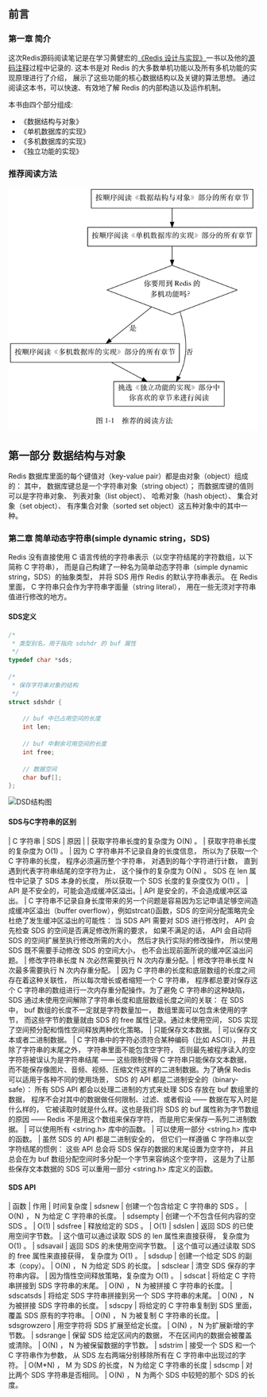 ## 前言

### 第一章 简介
这次Redis源码阅读笔记是在学习黄健宏的[《Redis 设计与实现》](http://redisbook.com)一书以及他的[源码注释](https://github.com/huangz1990/redis-3.0-annotated)过程中记录的.
这本书是对 Redis 的大多数单机功能以及所有多机功能的实现原理进行了介绍， 展示了这些功能的核心数据结构以及关键的算法思想。
通过阅读这本书，可以快速、有效地了解 Redis 的内部构造以及运作机制。

本书由四个部分组成:
 - 《数据结构与对象》
 - 《单机数据库的实现》
 - 《多机数据库的实现》
 - 《独立功能的实现》

### 推荐阅读方法
![推荐阅读方法](https://github.com/lyk2655/lyk2655.github.io/raw/master/Redis/img/Redis_1.1.png)


##  第一部分 数据结构与对象
Redis 数据库里面的每个键值对（key-value pair）都是由对象（object）组成的：
其中， 数据库键总是一个字符串对象（string object）；
而数据库键的值则可以是字符串对象、 列表对象（list object）、 哈希对象（hash object）、 集合对象（set object）、 有序集合对象（sorted set object）这五种对象中的其中一种。

### 第二章 简单动态字符串(simple dynamic string，SDS)
Redis 没有直接使用 C 语言传统的字符串表示（以空字符结尾的字符数组，以下简称 C 字符串）， 而是自己构建了一种名为简单动态字符串（simple dynamic string，SDS）的抽象类型， 并将 SDS 用作 Redis 的默认字符串表示。
在 Redis 里面， C 字符串只会作为字符串字面量（string literal）， 用在一些无须对字符串值进行修改的地方。

#### SDS定义
```C
/*
 * 类型别名，用于指向 sdshdr 的 buf 属性
 */
typedef char *sds;

/*
 * 保存字符串对象的结构
 */
struct sdshdr {
    
    // buf 中已占用空间的长度
    int len;

    // buf 中剩余可用空间的长度
    int free;

    // 数据空间
    char buf[];
};
````
![DSD结构图](https://github.com/lyk2655/lyk2655.github.io/raw/master/Redis/img/Redis_2.1.png)

#### SDS与C字符串的区别

| C 字符串	|  SDS |  原因 | 
| 获取字符串长度的复杂度为 O(N) 。	| 获取字符串长度的复杂度为 O(1) 。 |  因为 C 字符串并不记录自身的长度信息， 所以为了获取一个 C 字符串的长度， 程序必须遍历整个字符串， 对遇到的每个字符进行计数， 直到遇到代表字符串结尾的空字符为止， 这个操作的复杂度为 O(N) 。 SDS 在 len 属性中记录了 SDS 本身的长度， 所以获取一个 SDS 长度的复杂度仅为 O(1) 。
| API 是不安全的，可能会造成缓冲区溢出。| 	API 是安全的，不会造成缓冲区溢出。 |  C 字符串不记录自身长度带来的另一个问题是容易因为忘记申请足够空间造成缓冲区溢出（buffer overflow），例如strcat()函数，SDS 的空间分配策略完全杜绝了发生缓冲区溢出的可能性： 当 SDS API 需要对 SDS 进行修改时， API 会先检查 SDS 的空间是否满足修改所需的要求， 如果不满足的话， API 会自动将 SDS 的空间扩展至执行修改所需的大小， 然后才执行实际的修改操作， 所以使用 SDS 既不需要手动修改 SDS 的空间大小， 也不会出现前面所说的缓冲区溢出问题。
| 修改字符串长度 N 次必然需要执行 N 次内存重分配。| 	修改字符串长度 N 次最多需要执行 N 次内存重分配。 | 因为 C 字符串的长度和底层数组的长度之间存在着这种关联性， 所以每次增长或者缩短一个 C 字符串， 程序都总要对保存这个 C 字符串的数组进行一次内存重分配操作。为了避免 C 字符串的这种缺陷， SDS 通过未使用空间解除了字符串长度和底层数组长度之间的关联： 在 SDS 中， buf 数组的长度不一定就是字符数量加一， 数组里面可以包含未使用的字节， 而这些字节的数量就由 SDS 的 free 属性记录。通过未使用空间， SDS 实现了空间预分配和惰性空间释放两种优化策略。
| 只能保存文本数据。	| 可以保存文本或者二进制数据。 | C 字符串中的字符必须符合某种编码（比如 ASCII）， 并且除了字符串的末尾之外， 字符串里面不能包含空字符， 否则最先被程序读入的空字符将被误认为是字符串结尾 —— 这些限制使得 C 字符串只能保存文本数据， 而不能保存像图片、音频、视频、压缩文件这样的二进制数据。为了确保 Redis 可以适用于各种不同的使用场景， SDS 的 API 都是二进制安全的（binary-safe）： 所有 SDS API 都会以处理二进制的方式来处理 SDS 存放在 buf 数组里的数据， 程序不会对其中的数据做任何限制、过滤、或者假设 —— 数据在写入时是什么样的， 它被读取时就是什么样。这也是我们将 SDS 的 buf 属性称为字节数组的原因 —— Redis 不是用这个数组来保存字符， 而是用它来保存一系列二进制数据。
| 可以使用所有 <string.h> 库中的函数。	| 可以使用一部分 <string.h> 库中的函数。 | 虽然 SDS 的 API 都是二进制安全的， 但它们一样遵循 C 字符串以空字符结尾的惯例： 这些 API 总会将 SDS 保存的数据的末尾设置为空字符， 并且总会在为 buf 数组分配空间时多分配一个字节来容纳这个空字符， 这是为了让那些保存文本数据的 SDS 可以重用一部分 <string.h> 库定义的函数。


#### SDS API

| 函数	       | 作用	                                       |   时间复杂度
| sdsnew	    | 创建一个包含给定 C 字符串的 SDS 。	         |   O(N) ， N 为给定 C 字符串的长度。
| sdsempty	    | 创建一个不包含任何内容的空 SDS 。	 | O(1)
| sdsfree	    | 释放给定的 SDS 。  | 	O(1)
| sdslen	    | 返回 SDS 的已使用空间字节数。	 | 这个值可以通过读取 SDS 的 len 属性来直接获得， 复杂度为 O(1) 。
| sdsavail	    | 返回 SDS 的未使用空间字节数。	 | 这个值可以通过读取 SDS 的 free 属性来直接获得， 复杂度为 O(1) 。
| sdsdup	    | 创建一个给定 SDS 的副本（copy）。 | 	O(N) ， N 为给定 SDS 的长度。
| sdsclear	    | 清空 SDS 保存的字符串内容。 | 	因为惰性空间释放策略，复杂度为 O(1) 。
| sdscat	    | 将给定 C 字符串拼接到 SDS 字符串的末尾。 | 	O(N) ， N 为被拼接 C 字符串的长度。
| sdscatsds	    | 将给定 SDS 字符串拼接到另一个 SDS 字符串的末尾。 | 	O(N) ， N 为被拼接 SDS 字符串的长度。
| sdscpy	    | 将给定的 C 字符串复制到 SDS 里面， 覆盖 SDS 原有的字符串。 | 	O(N) ， N 为被复制 C 字符串的长度。
| sdsgrowzero	| 用空字符将 SDS 扩展至给定长度。	 | O(N) ， N 为扩展新增的字节数。
| sdsrange	    | 保留 SDS 给定区间内的数据， 不在区间内的数据会被覆盖或清除。 | 	O(N) ， N 为被保留数据的字节数。
| sdstrim	    | 接受一个 SDS 和一个 C 字符串作为参数， 从 SDS 左右两端分别移除所有在 C 字符串中出现过的字符。	 | O(M*N) ， M 为 SDS 的长度， N 为给定 C 字符串的长度
| sdscmp	    | 对比两个 SDS 字符串是否相同。 | 	O(N) ， N 为两个 SDS 中较短的那个 SDS 的长度。




